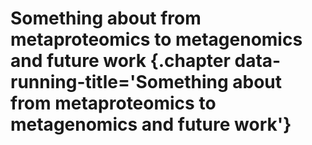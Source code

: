 # Something about from metaproteomics to metagenomics and future work {.chapter data-running-title='Something about from metaproteomics to metagenomics and future work'}
